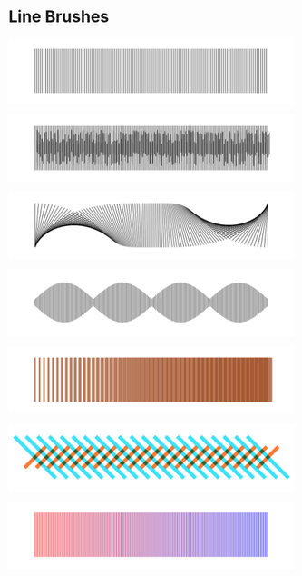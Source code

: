 # Line Brushes

![](../../.gitbook/assets/4a3650.jpeg)

![](../../.gitbook/assets/275290%20%282%29.jpeg)

![](../../.gitbook/assets/f13716.jpeg)

![](../../.gitbook/assets/3904cf%20%282%29.jpeg)

![](../../.gitbook/assets/4c2d2c%20%281%29.jpeg)

![](../../.gitbook/assets/de8341%20%281%29.jpeg)

![](../../.gitbook/assets/658566.jpeg)


